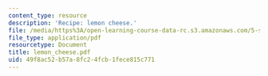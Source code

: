 ```yaml
---
content_type: resource
description: 'Recipe: lemon cheese.'
file: /media/https%3A/open-learning-course-data-rc.s3.amazonaws.com/5-s16-advanced-kitchen-chemistry-spring-2002/49f8ac52b57a8fc24fcb1fece815c771_lemon_cheese.pdf
file_type: application/pdf
resourcetype: Document
title: lemon_cheese.pdf
uid: 49f8ac52-b57a-8fc2-4fcb-1fece815c771
---
```

